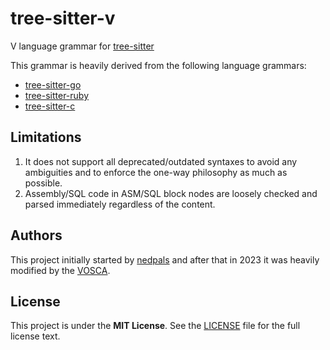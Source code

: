 # tree-sitter-v

V language grammar for [tree-sitter](https://github.com/tree-sitter/tree-sitter)

This grammar is heavily derived from the following language grammars:

- [tree-sitter-go](https://github.com/tree-sitter/tree-sitter-go)
- [tree-sitter-ruby](https://github.com/tree-sitter/tree-sitter-ruby/)
- [tree-sitter-c](https://github.com/tree-sitter/tree-sitter-c/)

## Limitations

1. It does not support all deprecated/outdated syntaxes to avoid any ambiguities and to enforce the
   one-way philosophy as much as possible.
2. Assembly/SQL code in ASM/SQL block nodes are loosely checked and parsed immediately regardless of
   the content.

## Authors

This project initially started by
[nedpals](https://github.com/nedpals)
and after that in 2023 it was heavily modified by the
[VOSCA](https://github.com/vlang-association).

## License

This project is under the **MIT License**.
See the
[LICENSE](https://github.com/vlang-association/spavn-analyzer/tree_sitter_v/blob/master/LICENSE)
file for the full license text.
